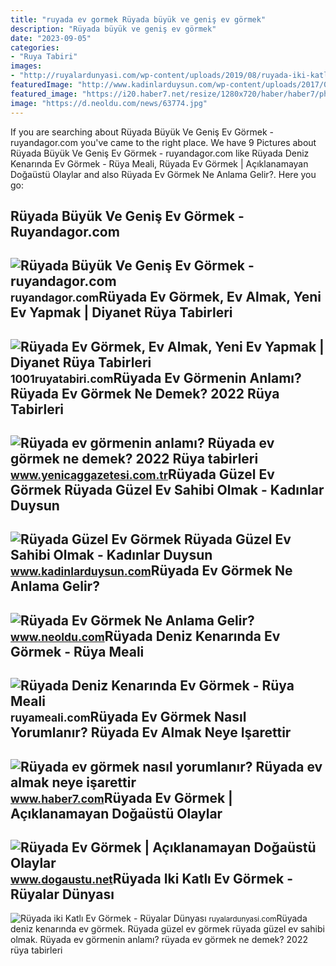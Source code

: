 ```yaml
---
title: "ruyada ev gormek Rüyada büyük ve geniş ev görmek"
description: "Rüyada büyük ve geniş ev görmek"
date: "2023-09-05"
categories:
- "Ruya Tabiri"
images:
- "http://ruyalardunyasi.com/wp-content/uploads/2019/08/ruyada-iki-katli-ev-gormek.jpg"
featuredImage: "http://www.kadinlarduysun.com/wp-content/uploads/2017/02/ruyada-guzel-ev-gormek.jpg"
featured_image: "https://i20.haber7.net/resize/1280x720/haber/haber7/photos/2019/11/ruyada_ev_gormek_nasil_yorumlanir_ruyada_ev_almak_neye_isarettir_1552553136_9377.jpg"
image: "https://d.neoldu.com/news/63774.jpg"
---
```


If you are searching about Rüyada Büyük Ve Geniş Ev Görmek - ruyandagor.com you've came to the right place. We have 9 Pictures about Rüyada Büyük Ve Geniş Ev Görmek - ruyandagor.com like Rüyada Deniz Kenarında Ev Görmek - Rüya Meali, Rüyada Ev Görmek | Açıklanamayan Doğaüstü Olaylar and also Rüyada Ev Görmek Ne Anlama Gelir?. Here you go:

Rüyada Büyük Ve Geniş Ev Görmek - Ruyandagor.com
------------------------------------------------

 ![Rüyada Büyük Ve Geniş Ev Görmek - ruyandagor.com](https://images.ruyandagor.com/2017/05/buyuk-ve-genis-ev-gormek-1800.jpg) <small>ruyandagor.com</small>Rüyada Ev Görmek, Ev Almak, Yeni Ev Yapmak | Diyanet Rüya Tabirleri
-------------------------------------------------------------------

 ![Rüyada Ev Görmek, Ev Almak, Yeni Ev Yapmak | Diyanet Rüya Tabirleri](https://1001ruyatabiri.com/wp-content/uploads/2019/06/Ruyada-Ev-Gormek-Ruyada-Guzel-Yeni-Temiz-Buyuk-Ev-Gormek.jpg) <small>1001ruyatabiri.com</small>Rüyada Ev Görmenin Anlamı? Rüyada Ev Görmek Ne Demek? 2022 Rüya Tabirleri
-------------------------------------------------------------------------

 ![Rüyada ev görmenin anlamı? Rüyada ev görmek ne demek? 2022 Rüya tabirleri](https://cdn.yenicaggazetesi.com.tr/news/2022/11/61120221529040042711.jpg) <small>www.yenicaggazetesi.com.tr</small>Rüyada Güzel Ev Görmek Rüyada Güzel Ev Sahibi Olmak - Kadınlar Duysun
---------------------------------------------------------------------

 ![Rüyada Güzel Ev Görmek Rüyada Güzel Ev Sahibi Olmak - Kadınlar Duysun](http://www.kadinlarduysun.com/wp-content/uploads/2017/02/ruyada-guzel-ev-gormek.jpg) <small>www.kadinlarduysun.com</small>Rüyada Ev Görmek Ne Anlama Gelir?
---------------------------------

 ![Rüyada Ev Görmek Ne Anlama Gelir?](https://d.neoldu.com/news/63774.jpg) <small>www.neoldu.com</small>Rüyada Deniz Kenarında Ev Görmek - Rüya Meali
---------------------------------------------

 ![Rüyada Deniz Kenarında Ev Görmek - Rüya Meali](http://ruyameali.com/wp-content/uploads/2019/07/ruyada-deniz-kenarinda-ev-gormek2.jpg) <small>ruyameali.com</small>Rüyada Ev Görmek Nasıl Yorumlanır? Rüyada Ev Almak Neye Işarettir
-----------------------------------------------------------------

 ![Rüyada ev görmek nasıl yorumlanır? Rüyada ev almak neye işarettir](https://i20.haber7.net/resize/1280x720/haber/haber7/photos/2019/11/ruyada_ev_gormek_nasil_yorumlanir_ruyada_ev_almak_neye_isarettir_1552553136_9377.jpg) <small>www.haber7.com</small>Rüyada Ev Görmek | Açıklanamayan Doğaüstü Olaylar
-------------------------------------------------

 ![Rüyada Ev Görmek | Açıklanamayan Doğaüstü Olaylar](https://www.dogaustu.net/wp-content/uploads/2021/07/ruyada-ev-gormek-7.jpg) <small>www.dogaustu.net</small>Rüyada Iki Katlı Ev Görmek - Rüyalar Dünyası
--------------------------------------------

 ![Rüyada iki Katlı Ev Görmek - Rüyalar Dünyası](http://ruyalardunyasi.com/wp-content/uploads/2019/08/ruyada-iki-katli-ev-gormek.jpg) <small>ruyalardunyasi.com</small>Rüyada deniz kenarında ev görmek. Rüyada güzel ev görmek rüyada güzel ev sahibi olmak. Rüyada ev görmenin anlamı? rüyada ev görmek ne demek? 2022 rüya tabirleri
